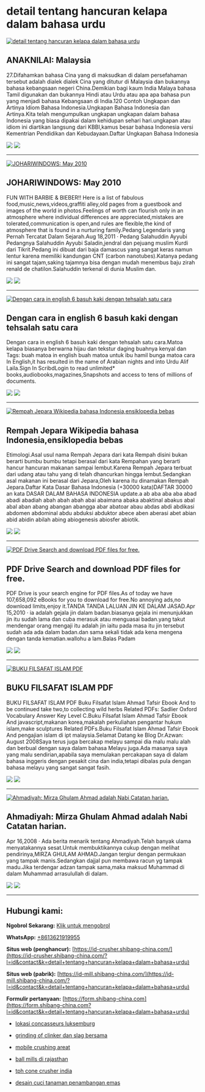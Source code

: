 # detail tentang hancuran kelapa dalam bahasa urdu

<a href="https://swt.shibang-china.com/?l=id&img&k=detail+tentang+hancuran+kelapa+dalam+bahasa+urdu" target="_blank">![detail tentang hancuran kelapa dalam bahasa urdu](http://static.shibang-china.com/all-800x300/42.jpg)</a>

## ANAKNILAI: Malaysia
27.Difahamkan bahasa Cina yang di maksudkan di dalam persefahaman tersebut adalah dialek dialek Cina yang ditutur di Malaysia dan bukannya bahasa kebangsaan negeri China.Demikian bagi kaum India Malaya bahasa Tamil digunakan dan bukannya Hindi atau Urdu atau apa apa bahasa pun yang menjadi bahasa Kebangsaan di India.120 Contoh Ungkapan dan Artinya Idiom Bahasa Indonesia.Ungkapan Bahasa Indonesia dan Artinya.Kita telah mengumpulkan ungkapan ungkapan dalam bahasa Indonesia yang biasa dipakai dalam kehidupan sehari hari.ungkapan atau idiom ini diartikan langsung dari KBBI,kamus besar bahasa Indonesia versi Kementrian Pendidikan dan Kebudayaan.Daftar Ungkapan Bahasa Indonesia


<a href="https://whatsapp.shibangsoft.com/WhatsApp.php" target="_blank" title="WhatsApp">![](http://static.shibang-china.com/icon/whatsapp.png)</a> <a href="https://swt.shibang-china.com/?l=id&icon&k=detail+tentang+hancuran+kelapa+dalam+bahasa+urdu" target="_blank">![](http://static.shibang-china.com/icon/chat-id.png)</a>

---

<a href="https://swt.shibang-china.com/?l=id&img&k=detail+tentang+hancuran+kelapa+dalam+bahasa+urdu" target="_blank">![JOHARIWINDOWS: May 2010](http://static.shibang-china.com/all-800x300/659.jpg)</a>

## JOHARIWINDOWS: May 2010
FUN WITH BARBIE & BIEBER!! Here is a list of fabulous food,music,news,videos,graffiti alley,old pages from a guestbook and images of the world in photos.Feelings of worth can flourish only in an atmosphere where individual differences are appreciated,mistakes are tolerated,communication is open,and rules are flexible,the kind of atmosphere that is found in a nurturing family.Pedang Legendaris yang Pernah Tercatat Dalam Sejarah.Aug 18,2011 · Pedang Salahuddin Ayyubi Pedangnya Salahuddin Ayyubi Saladin,jendral dan pejuang muslim Kurdi dari Tikrit.Pedang ini dibuat dari baja damascus yang sangat keras namun lentur karena memiliki kandungan CNT (carbon nanotubes).Katanya pedang ini sangat tajam,saking tajamnya bisa dengan mudah menembus baju zirah renald de chatilon.Salahuddin terkenal di dunia Muslim dan.


<a href="https://whatsapp.shibangsoft.com/WhatsApp.php" target="_blank" title="WhatsApp">![](http://static.shibang-china.com/icon/whatsapp.png)</a> <a href="https://swt.shibang-china.com/?l=id&icon&k=detail+tentang+hancuran+kelapa+dalam+bahasa+urdu" target="_blank">![](http://static.shibang-china.com/icon/chat-id.png)</a>

---

<a href="https://swt.shibang-china.com/?l=id&img&k=detail+tentang+hancuran+kelapa+dalam+bahasa+urdu" target="_blank">![Dengan cara in english 6 basuh kaki dengan tehsalah satu cara](http://static.shibang-china.com/all-800x300/820.jpg)</a>

## Dengan cara in english 6 basuh kaki dengan tehsalah satu cara
Dengan cara in english 6 basuh kaki dengan tehsalah satu cara.Matoa kelapa biasanya berwarna hijau dan tekstur daging buahnya kenyal dan Tags: buah matoa in english buah matoa untuk ibu hamil bunga matoa cara In English,it has resulted in the name of Arabian nights and into Urdu Alif Laila.Sign In ScribdLogin to read unlimited* books,audiobooks,magazines,Snapshots and access to tens of millions of documents.


<a href="https://whatsapp.shibangsoft.com/WhatsApp.php" target="_blank" title="WhatsApp">![](http://static.shibang-china.com/icon/whatsapp.png)</a> <a href="https://swt.shibang-china.com/?l=id&icon&k=detail+tentang+hancuran+kelapa+dalam+bahasa+urdu" target="_blank">![](http://static.shibang-china.com/icon/chat-id.png)</a>

---

<a href="https://swt.shibang-china.com/?l=id&img&k=detail+tentang+hancuran+kelapa+dalam+bahasa+urdu" target="_blank">![Rempah Jepara Wikipedia bahasa Indonesia,ensiklopedia bebas](http://static.shibang-china.com/all-800x300/680.jpg)</a>

## Rempah Jepara Wikipedia bahasa Indonesia,ensiklopedia bebas
Etimologi.Asal usul nama Rempah Jepara dari kata Rempah disini bukan berarti bumbu bumbu tetapi berasal dari kata Rempahan yang berarti hancur hancuran makanan sampai lembut.Karena Rempah Jepara terbuat dari udang atau tahu yang di telah dhancurkan hingga lembut.Sedangkan asal makanan ini berasal dari Jepara,Oleh karena itu dinamakan Rempah Jepara.Daftar Kata Dasar Bahasa Indonesia (+30000 kata)DAFTAR 30000 an kata DASAR DALAM BAHASA INDONESIA update.a ab aba aba aba abad abadi abadiah abah abah abah abai abaimana abaka abaktinal abakus abal abal aban abang abangan abangga abar abatoar abau abdas abdi abdikasi abdomen abdominal abdu abduksi abduktor abece aben aberasi abet abian abid abidin abilah abing abiogenesis abiosfer abiotik.


<a href="https://whatsapp.shibangsoft.com/WhatsApp.php" target="_blank" title="WhatsApp">![](http://static.shibang-china.com/icon/whatsapp.png)</a> <a href="https://swt.shibang-china.com/?l=id&icon&k=detail+tentang+hancuran+kelapa+dalam+bahasa+urdu" target="_blank">![](http://static.shibang-china.com/icon/chat-id.png)</a>

---

<a href="https://swt.shibang-china.com/?l=id&img&k=detail+tentang+hancuran+kelapa+dalam+bahasa+urdu" target="_blank">![PDF Drive Search and download PDF files for free.](http://static.shibang-china.com/all-800x300/366.jpg)</a>

## PDF Drive Search and download PDF files for free.
PDF Drive is your search engine for PDF files.As of today we have 107,658,092 eBooks for you to download for free.No annoying ads,no download limits,enjoy it.TANDA TANDA LALUAN JIN KE DALAM JASAD.Apr 15,2010 · ia adalah gejala jin dalam badan.biasanya gejala ini menunjukkan jin itu sudah lama dan cuba merasuk atau menguasai badan.yang takut mendengar orang mengaji itu adalah jin iaitu pada masa itu jin tersebut sudah ada ada dalam badan.dan sama sekali tidak ada kena mengena dengan tanda kematian.wallohu a lam.Balas Padam


<a href="https://whatsapp.shibangsoft.com/WhatsApp.php" target="_blank" title="WhatsApp">![](http://static.shibang-china.com/icon/whatsapp.png)</a> <a href="https://swt.shibang-china.com/?l=id&icon&k=detail+tentang+hancuran+kelapa+dalam+bahasa+urdu" target="_blank">![](http://static.shibang-china.com/icon/chat-id.png)</a>

---

<a href="https://swt.shibang-china.com/?l=id&img&k=detail+tentang+hancuran+kelapa+dalam+bahasa+urdu" target="_blank">![BUKU FILSAFAT ISLAM PDF](http://static.shibang-china.com/all-800x300/1175.jpg)</a>

## BUKU FILSAFAT ISLAM PDF
BUKU FILSAFAT ISLAM PDF Buku Filsafat Islam Ahmad Tafsir Ebook And to be continued take two,to collecting wild herbs Related PDFs: Sadlier Oxford Vocabulary Answer Key Level C.Buku Filsafat Islam Ahmad Tafsir Ebook And javascript,makanan korea,makalah perkuliahan pengantar hukum islam,make sculptures Related PDFs.Buku Filsafat Islam Ahmad Tafsir Ebook And pengajian islam di ipt malaysia.Selamat Datang ke Blog Dr.Azwan: August 2008Saya terus juga bercakap melayu sampai dia malu malu alah dan berbual dengan saya dalam bahasa Melayu juga.Ada masanya saya yang malu sendirian,apabila saya memulakan percakapan saya di dalam bahasa inggeris dengan pesakit cina dan india,tetapi dibalas pula dengan bahasa melayu yang sangat sangat fasih.


<a href="https://whatsapp.shibangsoft.com/WhatsApp.php" target="_blank" title="WhatsApp">![](http://static.shibang-china.com/icon/whatsapp.png)</a> <a href="https://swt.shibang-china.com/?l=id&icon&k=detail+tentang+hancuran+kelapa+dalam+bahasa+urdu" target="_blank">![](http://static.shibang-china.com/icon/chat-id.png)</a>

---

<a href="https://swt.shibang-china.com/?l=id&img&k=detail+tentang+hancuran+kelapa+dalam+bahasa+urdu" target="_blank">![Ahmadiyah: Mirza Ghulam Ahmad adalah Nabi Catatan harian.](http://static.shibang-china.com/all-800x300/145.jpg)</a>

## Ahmadiyah: Mirza Ghulam Ahmad adalah Nabi Catatan harian.
Apr 16,2008 · Ada berita menarik tentang Ahmadiyah.Telah banyak ulama menyatakannya sesat.Untuk membuktikannya cukup dengan melihat pendirinya,MIRZA GHULAM AHMAD.Jangan tergiur dengan permukaan yang tampak manis.Sedangkan dajjal pun membawa racun yg tampak madu.Jika terdengar adzan tampak sama,maka maksud Muhammad di dalam Muhammad arrasulullah di dalam.

<a href="https://whatsapp.shibangsoft.com/WhatsApp.php" target="_blank" title="WhatsApp">![](http://static.shibang-china.com/icon/whatsapp.png)</a> <a href="https://swt.shibang-china.com/?l=id&icon&k=detail+tentang+hancuran+kelapa+dalam+bahasa+urdu" target="_blank">![](http://static.shibang-china.com/icon/chat-id.png)</a>

---
## Hubungi kami:

**Ngobrol Sekarang:** [Klik untuk mengobrol](https://swt.shibang-china.com?l=id&contact&k=detail+tentang+hancuran+kelapa+dalam+bahasa+urdu)

**WhatsApp:**  [+8613621919955](https://whatsapp.shibangsoft.com/WhatsApp.php)

**Situs web (penghancur):** [https://id-crusher.shibang-china.com/](https://id-crusher.shibang-china.com/?l=id&contact&k=detail+tentang+hancuran+kelapa+dalam+bahasa+urdu)

**Situs web (pabrik):** [https://id-mill.shibang-china.com/](https://id-mill.shibang-china.com/?l=id&contact&k=detail+tentang+hancuran+kelapa+dalam+bahasa+urdu)

**Formulir pertanyaan:** [https://form.shibang-china.com](https://form.shibang-china.com?l=id&contact&k=detail+tentang+hancuran+kelapa+dalam+bahasa+urdu)

* [lokasi concasseurs luksemburg](../2/lokasi%20concasseurs%20luksemburg.md)

* [grinding of clinker dan slag bersama](../5/grinding%20of%20clinker%20dan%20slag%20bersama.md)

* [mobile crushing areat](../2/mobile%20crushing%20areat.md)

* [ball mills di rajasthan](../2/ball%20mills%20di%20rajasthan.md)

* [tph cone crusher india](../1/tph%20cone%20crusher%20india.md)

* [desain cuci tanaman penambangan emas](../5/desain%20cuci%20tanaman%20penambangan%20emas.md)